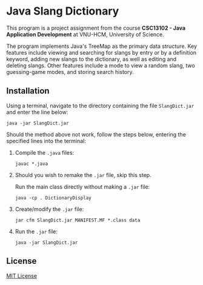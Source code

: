 # Java Slang Dictionary

This program is a project assignment from the course **CSC13102 - Java Application Development** at VNU-HCM, University of Science.

The program implements Java's TreeMap as the primary data structure. Key features include viewing and searching for slangs by entry or by a definition keyword, adding new slangs to the dictionary, as well as editing and deleting slangs. Other features include a mode to view a random slang, two guessing-game modes, and storing search history.

## Installation

Using a terminal, navigate to the directory containing the file `SlangDict.jar` and enter the line below:

```
java -jar SlangDict.jar
```

Should the method above not work, follow the steps below, entering the specified lines into the terminal:

1. Compile the `.java` files:
   ```
   javac *.java
   ```
2. Should you wish to remake the `.jar` file, skip this step.

   Run the main class directly without making a `.jar` file:

   ```
   java -cp . DictionaryDisplay
   ```

3. Create/modify the `.jar` file:
   ```
   jar cfm SlangDict.jar MANIFEST.MF *.class data
   ```
4. Run the `.jar` file:
   ```
   java -jar SlangDict.jar
   ```

## License

[MIT License](https://choosealicense.com/licenses/mit/)
